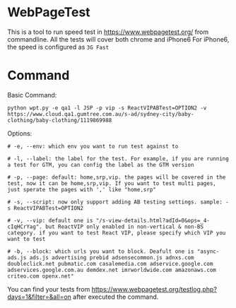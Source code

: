 # WebPageTest

This is a tool to run speed test in https://www.webpagetest.org/ from commandline.
All the tests will cover both chrome and iPhone6
For iPhone6, the speed is configured as `3G Fast`

# Command

Basic Command:

```
python wpt.py -e qa1 -l JSP -p vip -s ReactVIPABTest=OPTION2 -v https://www.cloud.qa1.gumtree.com.au/s-ad/sydney-city/baby-clothing/baby-clothing/1119869988
```

Options:

```
# -e, --env: which env you want to run test against to

# -l, --label: the label for the test. For example, if you are running a test for GTM, you can config the label as the GTM version

# -p, --page: default: home,srp,vip. the pages will be covered in the test, now it can be home,srp,vip. If you want to test multi pages, just sperate the pages with ',' like "home,srp"

# -s, --script: now only support adding AB testing settings. sample: -s ReactVIPABTest=OPTION2

# -v, --vip: default one is "/s-view-details.html?adId=0&ops=_4-cIqHCrYag". but ReactVIP only enabled in non-vertical & non-BS category. if you want to test React VIP, please specify which VIP you want to test

# -b, --block: which urls you want to block. Deafult one is "async-ads.js ads.js advertising prebid adsensecommon.js adnxs.com doubleclick.net pubmatic.com casalemedia.com adservice.google.com adservices.google.com.au demdex.net imrworldwide.com amazonaws.com criteo.com openx.net"

```

You can find your tests from https://www.webpagetest.org/testlog.php?days=1&filter=&all=on after executed the command.